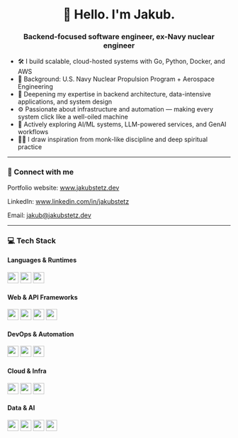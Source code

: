 <h1 align="center">👋 Hello. I'm Jakub.
<h3 align="center">Backend-focused software engineer, ex-Navy nuclear engineer</h3>

- 🛠 I build scalable, cloud-hosted systems with Go, Python, Docker, and AWS
- 🧠 Background: U.S. Navy Nuclear Propulsion Program + Aerospace Engineering
- 🌱 Deepening my expertise in backend architecture, data-intensive applications, and system design
- ⚙️ Passionate about infrastructure and automation — making every system click like a well-oiled machine
- 🤖 Actively exploring AI/ML systems, LLM-powered services, and GenAI workflows
- 🧘‍♂️ I draw inspiration from monk-like discipline and deep spiritual practice

---

### 🤝 Connect with me

Portfolio website: www.jakubstetz.dev

LinkedIn: www.linkedin.com/in/jakubstetz

Email: jakub@jakubstetz.dev

---

### 💻 Tech Stack

#### Languages & Runtimes
<code><img height="25" src="https://img.shields.io/badge/Python-3776AB?style=for-the-badge&logo=python&logoColor=white"/></code>
<code><img height="25" src="https://img.shields.io/badge/Go-00ADD8?style=for-the-badge&logo=go&logoColor=white"/></code>
<code><img height="25" src="https://img.shields.io/badge/Node.js-339933?style=for-the-badge&logo=nodedotjs&logoColor=white"/></code>

#### Web & API Frameworks
<code><img height="25" src="https://img.shields.io/badge/FastAPI-005571?style=for-the-badge&logo=fastapi&logoColor=white"/></code>
<code><img height="25" src="https://img.shields.io/badge/Express.js-000000?style=for-the-badge&logo=express&logoColor=white"/></code>
<code><img height="25" src="https://img.shields.io/badge/Swagger-85EA2D?style=for-the-badge&logo=swagger&logoColor=black"/></code>
<code><img height="25" src="https://img.shields.io/badge/NGINX-009639?style=for-the-badge&logo=nginx&logoColor=white"/></code>

#### DevOps & Automation
<code><img height="25" src="https://img.shields.io/badge/Git-F05032?style=for-the-badge&logo=git&logoColor=white"/></code>
<code><img height="25" src="https://img.shields.io/badge/GitHub_Actions-2088FF?style=for-the-badge&logo=githubactions&logoColor=white"/></code>
<code><img height="25" src="https://img.shields.io/badge/Docker-2496ED?style=for-the-badge&logo=docker&logoColor=white"/></code>

#### Cloud & Infra
<code><img height="25" src="https://img.shields.io/badge/AWS_EC2-FF9900?style=for-the-badge&logo=amazonaws&logoColor=white"/></code>
<code><img height="25" src="https://img.shields.io/badge/AWS_RDS-527FFF?style=for-the-badge&logo=amazonaws&logoColor=white"/></code>
<code><img height="25" src="https://img.shields.io/badge/AWS_Amplify-FF3E00?style=for-the-badge&logo=awsamplify&logoColor=white"/></code>

#### Data & AI
<code><img height="25" src="https://img.shields.io/badge/PostgreSQL-4169E1?style=for-the-badge&logo=postgresql&logoColor=white"/></code>
<code><img height="25" src="https://img.shields.io/badge/HuggingFace-FCC624?style=for-the-badge&logo=huggingface&logoColor=black"/></code>
<code><img height="25" src="https://img.shields.io/badge/PyTorch-EE4C2C?style=for-the-badge&logo=pytorch&logoColor=white"/></code>
<code><img height="25" src="https://img.shields.io/badge/NumPy-013243?style=for-the-badge&logo=numpy&logoColor=white"/></code>

